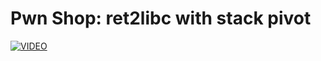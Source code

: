 # Pwn Shop: ret2libc with stack pivot
[![VIDEO](https://img.youtube.com/vi/RNqJjO3uf98/0.jpg)](https://youtu.be/RNqJjO3uf98 "PwnShop [easy]: HackTheBox Pwn Challenge (ret2libc with stack pivot)")